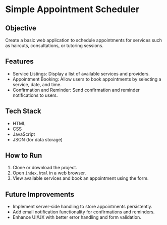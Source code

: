 # Simple Appointment Scheduler

## Objective
Create a basic web application to schedule appointments for services such as haircuts, consultations, or tutoring sessions.

## Features
- Service Listings: Display a list of available services and providers.
- Appointment Booking: Allow users to book appointments by selecting a service, date, and time.
- Confirmation and Reminder: Send confirmation and reminder notifications to users.

## Tech Stack
- HTML
- CSS
- JavaScript
- JSON (for data storage)


## How to Run
1. Clone or download the project.
2. Open `index.html` in a web browser.
3. View available services and book an appointment using the form.

## Future Improvements
- Implement server-side handling to store appointments persistently.
- Add email notification functionality for confirmations and reminders.
- Enhance UI/UX with better error handling and form validation.

